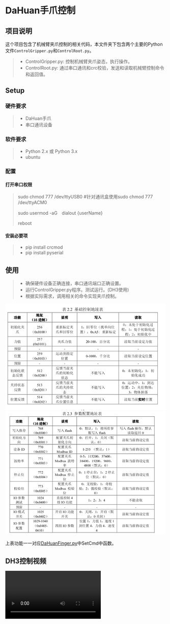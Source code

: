 # DaHuan手爪控制
## 项目说明
这个项目包含了机械臂夹爪控制的相关代码，本文件夹下包含两个主要的Python文件`ControlGripper.py`和`ControlRoot.py`。

>* ControlGripper.py: 控制机械臂夹爪姿态，执行操作。
>* ControlRoot.py: 通过串口通讯和crc校验，发送和读取机械臂控制命令和返回值。
## Setup
### 硬件要求
>* DaHuan手爪
>* 串口通讯设备
### 软件要求
>*    Python 2.x 或 Python 3.x
>*    ubuntu
### 配置
#### 打开串口权限
>sudo chmod 777 /dev/ttyUSB0 #针对通讯盒使用sudo chmod 777 /dev/ttyACM0
> 
>sudo usermod -aG　dialout {userName}
> 
> reboot
#### 安装必要项
>* pip install crcmod
>* pip install pyserial
## 使用

>* 确保硬件设备正确连接，串口通讯端口正确设置。
>*    运行ControlGripper.py程序。测试运行。(DH3使用)
>*    根据实际需求，调用相关的命令实现夹爪控制。

![img.png](pdfInfor/img.png)
![img_1.png](pdfInfor/img_1.png)

上表功能一一对应[DaHuanFinger.py](/ControlRoot.py)中SetCmd中函数。
## DH3控制视频
<video controls>
  <source src="DH3/DH3ControlVideo.mp4" type="video/mp4">
</video>
